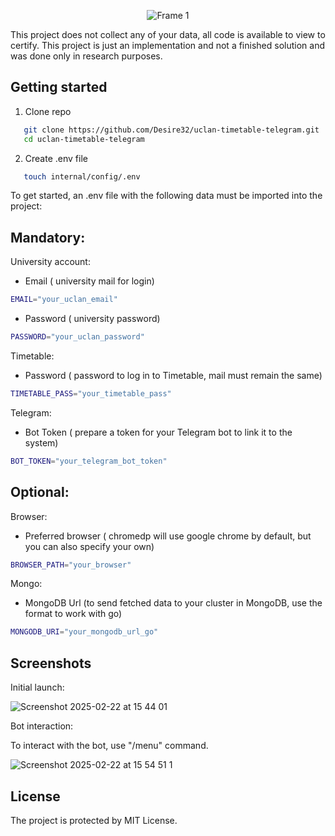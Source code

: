 <p align="center">
  <img src="https://github.com/user-attachments/assets/e1aa2fc0-8a16-47be-ba1f-6e49f32f6a70" alt="Frame 1" />
</p>


This project does not collect any of your data, all code is available to view to certify. This project is just an implementation and not a finished solution and was done only in research purposes.

## Getting started

1. Clone repo
   
```bash
   git clone https://github.com/Desire32/uclan-timetable-telegram.git
   cd uclan-timetable-telegram
```

2. Create .env file
   
```bash
   touch internal/config/.env
```
   
To get started, an .env file with the following data must be imported into the project:

## Mandatory:

University account:
- Email ( university mail for login)
  
```bash
EMAIL="your_uclan_email"
```
- Password ( university password)
```bash
PASSWORD="your_uclan_password"
```
  
Timetable:
- Password ( password to log in to Timetable, mail must remain the same)
  
```bash
TIMETABLE_PASS="your_timetable_pass"
```

Telegram:
- Bot Token ( prepare a token for your Telegram bot to link it to the system)
```bash
BOT_TOKEN="your_telegram_bot_token"
```

## Optional:

Browser:
- Preferred browser ( chromedp will use google chrome by default, but you can also specify your own)
```bash
BROWSER_PATH="your_browser"
```

Mongo:
- MongoDB Url (to send fetched data to your cluster in MongoDB, use the format to work with go)
```bash
MONGODB_URI="your_mongodb_url_go"
```

## Screenshots
Initial launch:

![Screenshot 2025-02-22 at 15 44 01](https://github.com/user-attachments/assets/713a9985-11b8-4009-8a45-ad62588bd7d2)

Bot interaction:

To interact with the bot, use "/menu" command.

![Screenshot 2025-02-22 at 15 54 51 1](https://github.com/user-attachments/assets/72b02227-761c-4206-b146-9c868c2d043a)


## License

The project is protected by MIT License.
